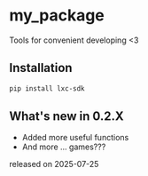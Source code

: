 # my_package

Tools for convenient developing <3

## Installation

```bash
pip install lxc-sdk
```

## What's new in 0.2.X

- Added more useful functions
- And more ... games???


released on 2025-07-25